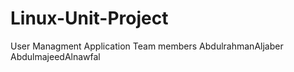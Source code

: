 # Linux-Unit-Project

User Managment Application
Team members
AbdulrahmanAljaber
AbdulmajeedAlnawfal
